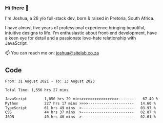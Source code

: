 ### Hi there 👋

I'm Joshua, a 28 y/o full-stack dev, born & raised in Pretoria, South Africa. 

I have almost five years of professional experience bringing beautiful, intuitive designs to life. I'm enthusiastic about front-end development, have a keen eye for detail and a passionate love-hate relationship with JavaScript.

📫 You can reach me on: joshua@sitelab.co.za

## **Code**

<!--START_SECTION:waka-->

```txt
From: 31 August 2021 - To: 13 August 2023

Total Time: 1,556 hrs 27 mins

JavaScript        1,050 hrs 29 mins>>>>>>>>>>>>>>>>>--------   67.49 %
Python            227 hrs 17 mins >>>>---------------------   14.60 %
TypeScript        61 hrs 49 mins  >------------------------   03.97 %
CSS               44 hrs 37 mins  >------------------------   02.87 %
JSON              40 hrs 40 mins  >------------------------   02.61 %
```

<!--END_SECTION:waka-->
